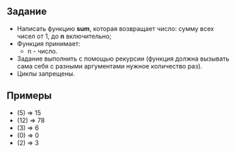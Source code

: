 ## Задание
- Написать функцию <b>sum</b>, которая возвращает число: сумму всех чисел от 1, до <b>n</b> включительно;
- Функция принимает:
  - n - число.
- Задание выполнить с помощью рекурсии (функция должна вызывать сама себя с разными аргументами нужное количество раз).
- Циклы запрещены.

## Примеры
- (5) => 15
- (12) => 78
- (3) => 6
- (0) => 0
- (2) => 3
